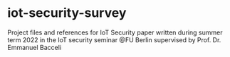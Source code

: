 # iot-security-survey
Project files and references for IoT Security paper written during summer term 2022 in the IoT security seminar @FU Berlin supervised by Prof. Dr. Emmanuel Bacceli
